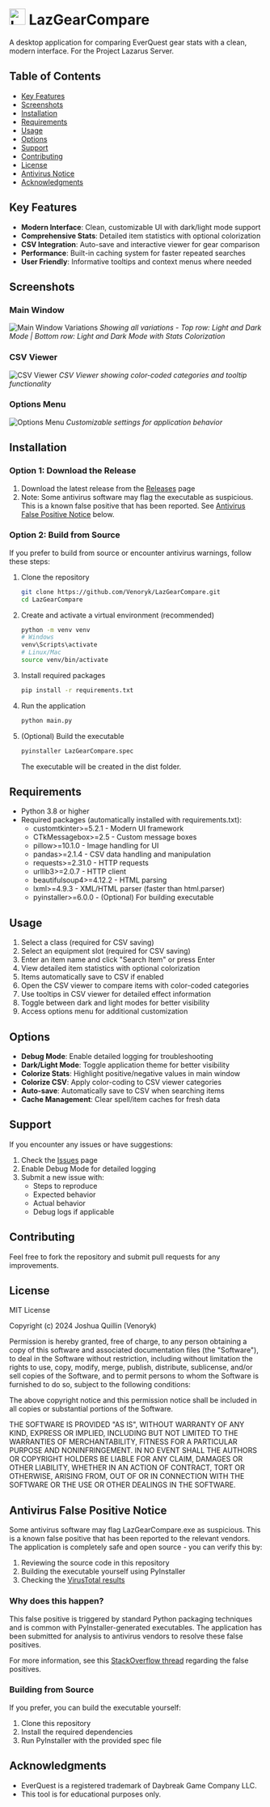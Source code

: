 # <img src="screenshots/LazGearCompare.png" width="32" height="32" alt="LazGearCompare Icon"> LazGearCompare

A desktop application for comparing EverQuest gear stats with a clean, modern interface. For the Project Lazarus Server.

## Table of Contents
- [Key Features](#key-features)
- [Screenshots](#screenshots)
- [Installation](#installation)
- [Requirements](#requirements)
- [Usage](#usage)
- [Options](#options)
- [Support](#support)
- [Contributing](#contributing)
- [License](#license)
- [Antivirus Notice](#antivirus-false-positive-notice)
- [Acknowledgments](#acknowledgments)

## Key Features
- **Modern Interface**: Clean, customizable UI with dark/light mode support
- **Comprehensive Stats**: Detailed item statistics with optional colorization
- **CSV Integration**: Auto-save and interactive viewer for gear comparison
- **Performance**: Built-in caching system for faster repeated searches
- **User Friendly**: Informative tooltips and context menus where needed

## Screenshots

### Main Window
![Main Window Variations](screenshots/main_window.png)
*Showing all variations - Top row: Light and Dark Mode | Bottom row: Light and Dark Mode with Stats Colorization*

### CSV Viewer
![CSV Viewer](screenshots/csv_viewer.png)
*CSV Viewer showing color-coded categories and tooltip functionality*

### Options Menu
![Options Menu](screenshots/options_menu.png)
*Customizable settings for application behavior*

## Installation

### Option 1: Download the Release
1. Download the latest release from the [Releases](link-to-your-releases) page
2. Note: Some antivirus software may flag the executable as suspicious. This is a known false positive that has been reported. See [Antivirus False Positive Notice](#antivirus-false-positive-notice) below.

### Option 2: Build from Source
If you prefer to build from source or encounter antivirus warnings, follow these steps:

1. Clone the repository

    ```bash
    git clone https://github.com/Venoryk/LazGearCompare.git
    cd LazGearCompare
    ```

2. Create and activate a virtual environment (recommended)

    ```bash
    python -m venv venv
    # Windows
    venv\Scripts\activate
    # Linux/Mac
    source venv/bin/activate
    ```

3. Install required packages

    ```bash
    pip install -r requirements.txt
    ```

4. Run the application

    ```bash
    python main.py
    ```

5. (Optional) Build the executable

    ```bash
    pyinstaller LazGearCompare.spec
    ```

    The executable will be created in the dist folder.

## Requirements
- Python 3.8 or higher
- Required packages (automatically installed with requirements.txt):
    - customtkinter>=5.2.1 - Modern UI framework
    - CTkMessagebox>=2.5 - Custom message boxes
    - pillow>=10.1.0 - Image handling for UI
    - pandas>=2.1.4 - CSV data handling and manipulation
    - requests>=2.31.0 - HTTP requests
    - urllib3>=2.0.7 - HTTP client
    - beautifulsoup4>=4.12.2 - HTML parsing
    - lxml>=4.9.3 - XML/HTML parser (faster than html.parser)
    - pyinstaller>=6.0.0 - (Optional) For building executable

## Usage
1. Select a class (required for CSV saving)
2. Select an equipment slot (required for CSV saving)
3. Enter an item name and click "Search Item" or press Enter
4. View detailed item statistics with optional colorization
5. Items automatically save to CSV if enabled
6. Open the CSV viewer to compare items with color-coded categories
7. Use tooltips in CSV viewer for detailed effect information
8. Toggle between dark and light modes for better visibility
9. Access options menu for additional customization

## Options
- **Debug Mode**: Enable detailed logging for troubleshooting
- **Dark/Light Mode**: Toggle application theme for better visibility
- **Colorize Stats**: Highlight positive/negative values in main window
- **Colorize CSV**: Apply color-coding to CSV viewer categories
- **Auto-save**: Automatically save to CSV when searching items
- **Cache Management**: Clear spell/item caches for fresh data

## Support
If you encounter any issues or have suggestions:
1. Check the [Issues](https://github.com/Venoryk/LazGearCompare/issues) page
2. Enable Debug Mode for detailed logging
3. Submit a new issue with:
   - Steps to reproduce
   - Expected behavior
   - Actual behavior
   - Debug logs if applicable

## Contributing

Feel free to fork the repository and submit pull requests for any improvements.

## License

MIT License

Copyright (c) 2024 Joshua Quillin (Venoryk)

Permission is hereby granted, free of charge, to any person obtaining a copy
of this software and associated documentation files (the "Software"), to deal
in the Software without restriction, including without limitation the rights
to use, copy, modify, merge, publish, distribute, sublicense, and/or sell
copies of the Software, and to permit persons to whom the Software is
furnished to do so, subject to the following conditions:

The above copyright notice and this permission notice shall be included in all
copies or substantial portions of the Software.

THE SOFTWARE IS PROVIDED "AS IS", WITHOUT WARRANTY OF ANY KIND, EXPRESS OR
IMPLIED, INCLUDING BUT NOT LIMITED TO THE WARRANTIES OF MERCHANTABILITY,
FITNESS FOR A PARTICULAR PURPOSE AND NONINFRINGEMENT. IN NO EVENT SHALL THE
AUTHORS OR COPYRIGHT HOLDERS BE LIABLE FOR ANY CLAIM, DAMAGES OR OTHER
LIABILITY, WHETHER IN AN ACTION OF CONTRACT, TORT OR OTHERWISE, ARISING FROM,
OUT OF OR IN CONNECTION WITH THE SOFTWARE OR THE USE OR OTHER DEALINGS IN THE
SOFTWARE.

## Antivirus False Positive Notice

Some antivirus software may flag LazGearCompare.exe as suspicious. This is a known false positive that has been reported to the relevant vendors. The application is completely safe and open source - you can verify this by:

1. Reviewing the source code in this repository
2. Building the executable yourself using PyInstaller
3. Checking the [VirusTotal results](https://www.virustotal.com/gui/file/a4dfff3e27e6b70b98eb1859b8d0f51933f6ce81c0457799ad230be817579e2f)

### Why does this happen?
This false positive is triggered by standard Python packaging techniques and is common with PyInstaller-generated executables. The application has been submitted for analysis to antivirus vendors to resolve these false positives.

For more information, see this [StackOverflow thread](https://stackoverflow.com/questions/64788656/exe-file-made-with-pyinstaller-being-reported-as-a-virus-threat-by-windows-defen) regarding the false positives.

### Building from Source
If you prefer, you can build the executable yourself:
1. Clone this repository
2. Install the required dependencies
3. Run PyInstaller with the provided spec file

## Acknowledgments

- EverQuest is a registered trademark of Daybreak Game Company LLC.
- This tool is for educational purposes only.